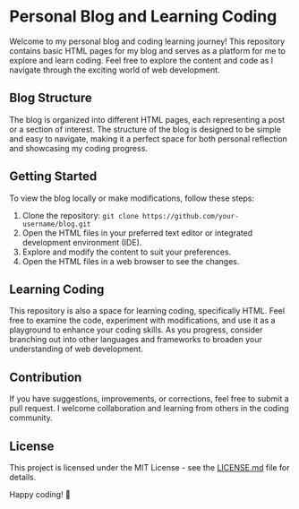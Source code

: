 # Personal Blog and Learning Coding

Welcome to my personal blog and coding learning journey! This repository contains basic HTML pages for my blog and serves as a platform for me to explore and learn coding. Feel free to explore the content and code as I navigate through the exciting world of web development.

## Blog Structure

The blog is organized into different HTML pages, each representing a post or a section of interest. The structure of the blog is designed to be simple and easy to navigate, making it a perfect space for both personal reflection and showcasing my coding progress.

## Getting Started

To view the blog locally or make modifications, follow these steps:

1. Clone the repository: `git clone https://github.com/your-username/blog.git`
2. Open the HTML files in your preferred text editor or integrated development environment (IDE).
3. Explore and modify the content to suit your preferences.
4. Open the HTML files in a web browser to see the changes.

## Learning Coding

This repository is also a space for learning coding, specifically HTML. Feel free to examine the code, experiment with modifications, and use it as a playground to enhance your coding skills. As you progress, consider branching out into other languages and frameworks to broaden your understanding of web development.

## Contribution

If you have suggestions, improvements, or corrections, feel free to submit a pull request. I welcome collaboration and learning from others in the coding community.

## License

This project is licensed under the MIT License - see the [LICENSE.md](LICENSE.md) file for details.

Happy coding! 🚀